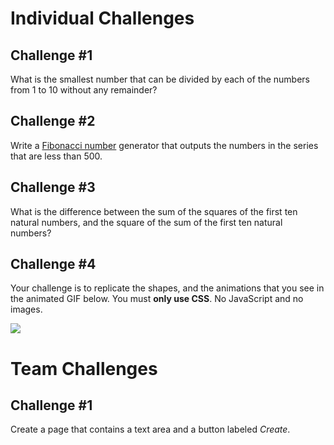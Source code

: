 # Individual Challenges

## Challenge \#1

What is the smallest number that can be divided by each of the numbers from 1 to 10 without any remainder?

## Challenge \#2

Write a [Fibonacci number](https://en.wikipedia.org/wiki/Fibonacci_number) generator that outputs the numbers in the series that are less than 500.

## Challenge \#3

What is the difference between the sum of the squares of the first ten natural numbers, and the square of the sum of the first ten natural numbers?

## Challenge \#4

Your challenge is to replicate the shapes, and the animations that you see in the animated GIF below. You must **only use CSS**. No JavaScript and no images.

<img src="http://www.stevebrownlee.com/content/images/css102-challenge.gif">

# Team Challenges

## Challenge \#1

Create a page that contains a text area and a button labeled *Create*.
